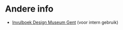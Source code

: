 # Andere info

- [Invulboek Design Museum Gent](https://design-museum-gent.gitbook.io/invulboek-collectie/) \(voor intern gebruik\)

